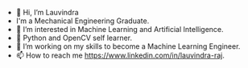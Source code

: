 - 👋 Hi, I’m Lauvindra
- I'm a Mechanical Engineering Graduate.
- 👀 I’m interested in Machine Learning and Artificial Intelligence.
- 🌱 Python and OpenCV self learner.
- 💞️ I’m working on my skills to become a Machine Learning Engineer.
- 📫 How to reach me https://www.linkedin.com/in/lauvindra-raj.

<!---
lauvin06/lauvin06 is a ✨ special ✨ repository because its `README.md` (this file) appears on your GitHub profile.
You can click the Preview link to take a look at your changes.
--->
